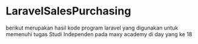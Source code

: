 # LaravelSalesPurchasing
berikut merupakan hasil kode program laravel yang digunakan untuk memenuhi tugas Studi Independen pada maxy academy di day yang ke 18
